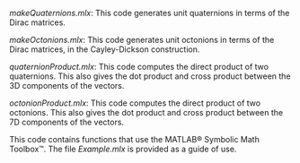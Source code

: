 *makeQuaternions.mlx*:
This code generates unit quaternions in terms of the Dirac matrices.

*makeOctonions.mlx*:
This code generates unit octonions in terms of the Dirac matrices, in the Cayley-Dickson construction.

*quaternionProduct.mlx*:
This code computes the direct product of two quaternions. This also gives the dot product and cross product between the 3D components of the vectors.

*octonionProduct.mlx*:
This code computes the direct product of two octonions. This also gives the dot product and cross product between the 7D components of the vectors.

This code contains functions that use the MATLAB® Symbolic Math Toolbox™. The file *Example.mlx* is provided as a guide of use.
